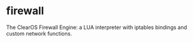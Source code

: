 firewall
========

The ClearOS Firewall Engine: a LUA interpreter with iptables bindings and custom network functions.
